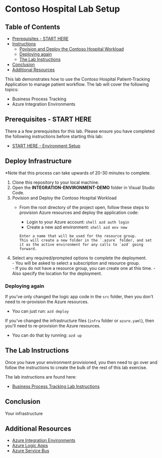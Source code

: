 # Contoso Hospital Lab Setup

## Table of Contents
- [Prerequisites - START HERE](#prerequisites---start-here)
- [Instructions](#instructions)
   - [Povision and Deploy the Contoso Hospital Workload](#povision-and-deploy-the-contoso-hospital-workload)
   - [Deploying again](#deploying-again)
   - [The Lab Instructions](#the-lab-instructions)
- [Conclusion](#conclusion)
- [Additional Resources](#additional-resources)

This lab demonstrates how to use the Contoso Hospital Patient-Tracking Application to manage patient workflow. The lab will cover the following topics:

- Business Process Tracking
- Azure Integration Environments

## Prerequisites - START HERE

There a a few prerequisites for this lab. Please ensure you have completed the following instructions before starting this lab:
- [START HERE - Environment Setup](environment-setup.md) 

## Deploy Infrastructure
*Note that this process can take upwards of 20-30 minutes to complete.

1. Clone this repository to your local machine.
2. Open the **INTEGRATION-ENVIRONMENT-DEMO** folder in Visual Studio Code.
3. Povision and Deploy the Contoso Hospital Workload
    - From the root directory of the project open, follow these steps to provision Azure resources and deploy the application code:
         - Login to your Azure account:
               ```shell
               azd auth login
               ```
         - Create a new azd environment:
               ```shell
               azd env new
               ```

          Enter a name that will be used for the resource group.
          This will create a new folder in the `.azure` folder, and set it as the active environment for any calls to `azd` going forward.
4. Select any required/prompted options to complete the deployment.  
         - You will be asked to select a subscription and resource group.  
         - If you do not have a resource group, you can create one at this time. 
         - Also specify the location for the deployment.

### Deploying again

If you've only changed the logic app code in the `src` folder, then you don't need to re-provision the Azure resources. 

- You can just run:
```azd deploy```

If you've changed the infrastructure files (`infra` folder or `azure.yaml`), then you'll need to re-provision the Azure resources.

- You can do that by running:
```azd up```

    
## The Lab Instructions
Once you have your environment provisioned, you then need to go over and follow the instructions to create the bulk of the rest of this lab exercise.

The lab instructions are found here: 
   - [Business Process Tracking Lab Instructions](instructions/README.md)

## Conclusion

Your infrastructure

## Additional Resources

- [Azure Integration Environments](https://docs.microsoft.com/en-us/azure/logic-apps/create-integration-environment)
- [Azure Logic Apps](https://docs.microsoft.com/en-us/azure/logic-apps/)
- [Azure Service Bus](https://docs.microsoft.com/en-us/azure/service-bus-messaging/)
